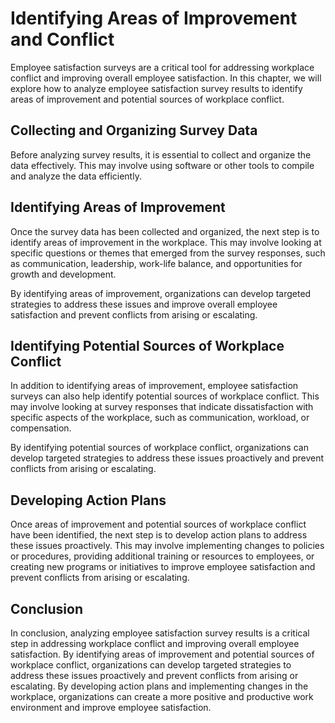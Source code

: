# Identifying Areas of Improvement and Conflict

Employee satisfaction surveys are a critical tool for addressing workplace conflict and improving overall employee satisfaction. In this chapter, we will explore how to analyze employee satisfaction survey results to identify areas of improvement and potential sources of workplace conflict.

Collecting and Organizing Survey Data
-------------------------------------

Before analyzing survey results, it is essential to collect and organize the data effectively. This may involve using software or other tools to compile and analyze the data efficiently.

Identifying Areas of Improvement
--------------------------------

Once the survey data has been collected and organized, the next step is to identify areas of improvement in the workplace. This may involve looking at specific questions or themes that emerged from the survey responses, such as communication, leadership, work-life balance, and opportunities for growth and development.

By identifying areas of improvement, organizations can develop targeted strategies to address these issues and improve overall employee satisfaction and prevent conflicts from arising or escalating.

Identifying Potential Sources of Workplace Conflict
---------------------------------------------------

In addition to identifying areas of improvement, employee satisfaction surveys can also help identify potential sources of workplace conflict. This may involve looking at survey responses that indicate dissatisfaction with specific aspects of the workplace, such as communication, workload, or compensation.

By identifying potential sources of workplace conflict, organizations can develop targeted strategies to address these issues proactively and prevent conflicts from arising or escalating.

Developing Action Plans
-----------------------

Once areas of improvement and potential sources of workplace conflict have been identified, the next step is to develop action plans to address these issues proactively. This may involve implementing changes to policies or procedures, providing additional training or resources to employees, or creating new programs or initiatives to improve employee satisfaction and prevent conflicts from arising or escalating.

Conclusion
----------

In conclusion, analyzing employee satisfaction survey results is a critical step in addressing workplace conflict and improving overall employee satisfaction. By identifying areas of improvement and potential sources of workplace conflict, organizations can develop targeted strategies to address these issues proactively and prevent conflicts from arising or escalating. By developing action plans and implementing changes in the workplace, organizations can create a more positive and productive work environment and improve employee satisfaction.
